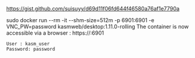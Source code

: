 https://gist.github.com/suisuyy/d69d11f06fd644f46580a76af1e7790a

sudo docker run --rm  -it --shm-size=512m -p 6901:6901 -e VNC_PW=password kasmweb/desktop:1.11.0-rolling
The container is now accessible via a browser : https://<IP>:6901

    User : kasm_user
    Password: password
